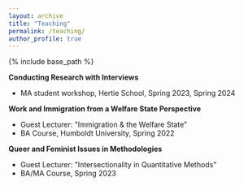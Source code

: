 ```yaml
---
layout: archive
title: "Teaching"
permalink: /teaching/
author_profile: true
---
```


{% include base_path %}

**Conducting Research with Interviews**
* MA student workshop, Hertie School, Spring 2023, Spring 2024

**Work and Immigration from a Welfare State Perspective**<br>
* Guest Lecturer: "Immigration & the Welfare State"
* BA Course, Humboldt University, Spring 2022

**Queer and Feminist Issues in Methodologies**
* Guest Lecturer: "Intersectionality in Quantitative Methods"
* BA/MA Course, Spring 2023
